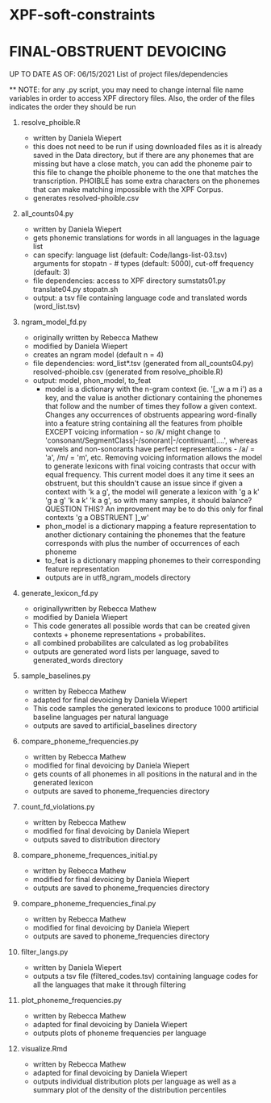 # XPF-soft-constraints
# FINAL-OBSTRUENT DEVOICING 
UP TO DATE AS OF: 06/15/2021
List of project files/dependencies

** NOTE: for any .py script, you may need to change internal file name variables in order to access XPF directory files. Also, the order of the files indicates the order they should be run

1. resolve_phoible.R
      * written by Daniela Wiepert
      * this does not need to be run if using downloaded files as it is already saved in the Data directory, but if there are any phonemes that are missing but have a close match, you can add the phoneme pair to this file to change the phoible phoneme to the one that matches the transcription. PHOIBLE has some extra characters on the phonemes that can make matching impossible with the XPF Corpus.
      *  generates resolved-phoible.csv

2. all_counts04.py
    * written by Daniela Wiepert
    * gets phonemic translations for words in all languages in the laguage list
    * can specify: language list (default: Code/langs-list-03.tsv)
                   arguments for stopatn - # types (default: 5000), cut-off frequency (default: 3)
    * file dependencies:
          access to XPF directory
          sumstats01.py
          translate04.py
          stopatn.sh
    * output: a tsv file containing language code and translated words (word_list.tsv)

3.  ngram_model_fd.py
    * originally written by Rebecca Mathew
    * modified by Daniela Wiepert
    * creates an ngram model (default n = 4)
    * file dependencies:
        word_list*.tsv (generated from all_counts04.py)
        resolved-phoible.csv (generated from resolve_phoible.R)
    * output: model, phon_model, to_feat    
        - model is a dictionary with the n-gram context (ie. '[_w a m i') as a key, and the value is another dictionary containing the phonemes that follow and the number of times they follow a given context. Changes any occurrences of obstruents appearing word-finally into a feature string containing all the features from phoible EXCEPT voicing information - so /k/ might change to 'consonant/SegmentClass|-/sonorant|-/continuant|....', whereas vowels and non-sonorants have perfect representations - /a/ = 'a', /m/ = 'm',  etc. Removing voicing information allows the model to generate lexicons with final voicing contrasts that occur with equal frequency. This current model does it any time it sees an obstruent, but this shouldn't cause an issue since if given a context with 'k a g', the model will generate a lexicon with 'g a k' 'g a g' 'k a k' 'k a g', so with many samples, it should balance? QUESTION THIS? An improvement may be to do this only for final contexts 'g a OBSTRUENT ]_w'
        - phon_model is a dictionary mapping a feature representation to another dictionary containing the phonemes that the feature corresponds with plus the number of occurrences of each phoneme
        - to_feat is a dictionary mapping phonemes to their corresponding feature representation
        * outputs are in utf8_ngram_models directory
    
4. generate_lexicon_fd.py
    * originallywritten by Rebecca Mathew
    * modified by Daniela Wiepert
    * This code generates all possible words that can be created given contexts + phoneme representations + probabilites.
    * all combined probabilites are calculated as log probabilites
    * outputs are generated word lists per language, saved to generated_words directory

5. sample_baselines.py
    * written by Rebecca Mathew
    * adapted for final devoicing by Daniela Wiepert
    * This code samples the generated lexicons to produce 1000 artificial baseline languages per natural language
    * outputs are saved to artificial_baselines directory

6. compare_phoneme_frequencies.py
    * written by Rebecca Mathew
    * modified for final devoicing by Daniela Wiepert
    * gets counts of all phonemes in all positions in the natural and in the generated lexicon
    * outputs are saved to phoneme_frequencies directory

7. count_fd_violations.py 
    * written by Rebecca Mathew
    * modified for final devoicing by Daniela Wiepert
    * outputs saved to distribution directory

8. compare_phoneme_frequences_initial.py
    * written by Rebecca Mathew
    * modified for final devoicing by Daniela Wiepert
    * outputs are saved to phoneme_frequencies directory

9. compare_phoneme_frequencies_final.py
    * written by Rebecca Mathew
    * modified for final devoicing by Daniela Wiepert
    * outputs are saved to phoneme_frequencies directory

10. filter_langs.py
    * written by Daniela Wiepert
    * outputs a tsv file (filtered_codes.tsv) containing language codes for all the languages that make it through filtering

11. plot_phoneme_frequencies.py
    * written by Rebecca Mathew
    * adapted for final devoicing by Daniela Wiepert
    * outputs plots of phoneme frequencies per language

12. visualize.Rmd
    * written by Rebecca Mathew
    * adapted for final devoicing by Daniela Wiepert
    * outputs individual distribution plots per language as well as a summary plot of the density of the distribution percentiles


